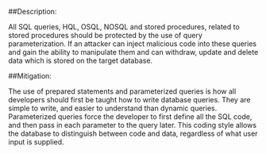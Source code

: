 ##Description:

All SQL queries, HQL, OSQL, NOSQL and stored procedures, related to stored procedures should be
protected by the use of query parameterization.
If an attacker can inject malicious code into these queries and gain the ability to
manipulate them and can withdraw, update and delete data which is stored on the
target database.

##Mitigation:

The use of prepared statements and parameterized queries is how all developers should
first be taught how to write database queries. They are simple to write, and easier to
understand than dynamic queries. Parameterized queries force the developer to first define
all the SQL code, and then pass in each parameter to the query later. This coding style
allows the database to distinguish between code and data, regardless of what user input
is supplied.

